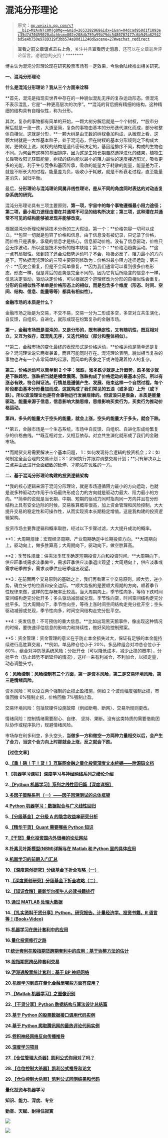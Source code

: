 # 混沌分形理论

> 原文：[`mp.weixin.qq.com/s?__biz=MzAxNTc0Mjg0Mg==&mid=2653282968&idx=1&sn=04dcad950d1f1093ec35d7d70459020a&chksm=802e208db759a99b79dc5480707477c6b949a82942bd5e4b750e9789319f3bb574a90d11240d&scene=27#wechat_redirect`](http://mp.weixin.qq.com/s?__biz=MzAxNTc0Mjg0Mg==&mid=2653282968&idx=1&sn=04dcad950d1f1093ec35d7d70459020a&chksm=802e208db759a99b79dc5480707477c6b949a82942bd5e4b750e9789319f3bb574a90d11240d&scene=27#wechat_redirect)

> ********查看之前文章请点击右上角********，关注并且******查看历史消息******，还可以在文章最后评论留言。谢谢您的支持！********

博主认为混沌分形理论现在研究股票市场有一定效果，今后会陆续推出相关研究。

**一、混沌分形理论**

**什么是混沌分形理论？我从三个方面来诠释**

**首先，混沌是指现实世界中存在的一种貌似混乱无序的复杂运动形态。但混沌不表示混乱，它是“一种更高层次的次序”。**混沌的背后拥有精细的结构，这种精细的结构具有自相似性，称为分形。

其次，复杂的事物都有简单的开始，一颗大树分解后就是一个个树杈，**股市分解后就是一涨一跌，大道至简，复杂的事物由基本的分形迭代演化而成，部分和整体自相似，这就是分形，**一颗大树是由无数的树杈叠加构成，从微观上看，这颗大树就是一大堆基本粒子，处于混沌态，但在树杈的基本分形规则之下构成大树。更微观上说，树杈的结构是遗传密码决定的，基因组排序不同，构成的生物也不同。为何会有这样的基因排序，因为这是生物长期自然选择进化的结果，植物生长靠吸收阳光获取能量，树杈的结构能以最小的阻力最快的速度接近阳光，吸收更多的光能，利于生存竞争和基因传承，吸收的能量大于耗散的能量，能量差为正，就是不断长大的过程，能量差为负，吸收小于耗散，就是不断衰老过程，直至能量差消失，回归平衡。 

最后，**分形理论与混沌理论同属非线性理论，是从不同的角度同时表达的对动态复杂系统的研究。**

混沌分形理论具有三项主要原则，**第一项，宇宙中的每个事物遵循最小阻力途径；第二项，最小阻力途径由潜在并通常不可见的结构所决定；第三项，这种潜在并通常不可见的结构能够被发现并能够改变。**

根据混沌分析理论解读技术分析的三大假设。第一个：**价格包容一切可以成立。**包容一切就是包容了价格和信息，由于信息没有被记录，只记录了价格，而价格只是表象，承载的信息才是核心，信息驱动价格。没有了信息驱动，价格只会无序波动，所以这是技术分析的根本缺陷；第二个：**价格沿趋势运动。**这一点有局限性。涨到顶了还会沿趋势运动吗？不会，物极必反了，阻力最小的方向是下。可依据混沌理论的三项主要原则修改为：价格沿最小阻力途径运动；第三个：**历史会重复，但是不会简单重复，**因为我们通常可以看到很多价格形态，形态一样，但是背后的走势是完全不同的，因为它背后所隐含的信息不一样，信息决定驱动，驱动决定价格，可以根据这个道理修改为分形的自相似性会重复。**分形的自相似性不单单是价格形态上的相似，而是包含多个维度（形态、时间、空间、结构、信息、能量等等）都具有相似性）。**

**金融市场的本质是什么？**

金融市场之始是为交易，不交不易，交易一分为二形成多空，多空对立共生演化，自反馈，自组织，自进化，就形成现在纷繁复杂的金融市场。

**第一，金融市场既是混沌的，又是分形的，既有确定性，又有随机性，既互相对立，又互为依存，既混乱无序，又迭代相似（部分和整体相似）。**

**第二，金融市场的变化最终的表现形式是价格运动，**价格运动是简单还是复杂？混沌理论说它两者兼备，而且可能同时存在。混沌理论表明，貌似相当复杂的事物也许有一个非常简单的起源，而简单的表象之下或许隐藏着惊人的复杂。

**第三，价格运动可以简单到 2 个字：涨跌，**涨多跌少就是上升趋势，跌多涨少就是下跌趋势。涨跌相当就是横盘震荡。涨跌构成了价格运动的最基本分形。所以有涨必有跌，符合辩证法。行情总是遵循产生、发展、结束这样一个自然过程，每个阶段都由基本分形叠加而成，这就构成了我们常见的五浪（或多浪）上升（或下跌）。所以**波浪理论也是符合事物运行发展规律的。但波浪只是表象，本质是能量驱动。能量来源于信息，信息影响大脑思维，思维影响买卖行为，买卖行为推动价格运动。**

**第四，多头的能量大于空头的能量，就会上涨，空头的能量大于多头，就会下跌。**

**第五，金融市场是一个生态系统，市场中自反馈、自组织、自进化形成纷繁复杂的价格曲线。**既互相对立，又相互依存。对立共生演化就形成了我们的金融市场。 

**而期货交易需要解决三个基本问题， 1：如何发现符合逻辑的投资机会；2：如何制定全面合理的交易计划；3：如何执行并跟踪调整交易计划；**只有解决以上三点并由此进行全面细致的延伸，才能站在优胜的一方。

**二、基于混沌分形理论构建的投资逻辑架构**

**我的核心逻辑来源于混沌分形理论，就是市场遵循阻力最小的方向运动，也就是说多种驱动力作用于市场最终形成合力的方向就是驱动力最大、阻力最小的方向。**简单的说就是当长期、中期、短期的驱动力同时指向同一方向并且在分形结构上具有安全边际的时候，交易胜算概率很高，加上资金管理和风险控制，大大提升交易的稳定性和可操作性，从而实现资本长期稳定增值。这是我构建的投资逻辑架构。

投资市场主要靠逻辑和概率取胜，经过以下步骤过滤，大大提升成功的概率。

**1：大周期规律：宏观经济周期、产业周期确定中长期投资方向。**大周期向上，驱动向上，做多胜算高；大周期向下，驱动向下，做空胜算高。

**2：季节性规律：供需淡季旺季确定短期投资方向和投资时间。**大周期向下，供应旺季或需求淡季做空，需求旺季供应淡季退出观望；大周期向上，供应淡季或需求旺季做多，需求淡季供应旺季退出观望。

**3：在前面两个交易原则的基础之上，我们再看第三个交易原则，顺大势，逆小势，确立头寸的位置和安全边际。**顺大势指的是要顺大周期的方向，顺着季节性规律来做，这样的生存概率比较高。当大周期向上，季节性向多，等待下跌时间空间结构走完分批开多；多头驱动减弱或兑现，季节性向空，时间空间结构走完分批平多。当大周期向下，季节性向空，等待上涨时间空间结构走完分批开空；空头驱动减弱或兑现，季节性向多，时间空间结构走完分批平空。

**4：突发信息：不可预估的重大信息。**比如出现黑天鹅事件，像出现这种情况的时候，要快速评估信息的影响力和持续性，做好风险控制预案。

**5：资金管理：资金管理的意义在于防止本金损失过大，保证有足够的本金能持续进行高胜算交易，**例如，单品种仓位小于 20%，多品种组合对冲总仓位小于 60%，组合对冲防范系统风险；分批开仓（可以降低成本，减少止损的概率），分批平仓（防止趋势不断延伸的情况），这样一来有利减仓，不利加仓，以损定量，动态调整头寸。

**6：风险控制：风险控制有三个方面，第一是资本风险，第二是交易环境风险，第三是情绪风险。**

资本风险：可以设立两个强制的止损止盈措施，例如 2 个波动幅度强制止损，市值回撤 6%强制止损，价格回撤 7%强制止盈。

交易环境风险：包括软硬件设施故障（例如断电、断网）、交易所规则更改。

情绪风险：控制情绪需要耐心、自律、 坚持、果断。没有这类特质的需要借助团队协作或程序执行，规避情绪风险。

市场存在利多利空，多头空头，**当做多一方和做空一方两种力量相交以后，会产生了合力，当这个合力向上时那就会上涨，反之就会下跌。**

****【过往文章】****

****0.[【重！磅！干！货！】互联网金融之量化投资深度文本挖掘——附源码文档](http://mp.weixin.qq.com/s?__biz=MzAxNTc0Mjg0Mg==&mid=2653282879&idx=1&sn=12a91c4b8317662fbae470541ebe4683&scene=21#wechat_redirect)****

****1.[【机器学习课程】深度学习与神经网络系列之绪论介绍](http://mp.weixin.qq.com/s?__biz=MzAxNTc0Mjg0Mg==&mid=404690945&idx=1&sn=39ae29caade4b2fac87304d5091ecfc0&scene=21#wechat_redirect)**** 

****2.[【Python 机器学习】系列之线性回归篇【深度详细】](http://mp.weixin.qq.com/s?__biz=MzAxNTc0Mjg0Mg==&mid=405488375&idx=1&sn=e06859f0d3cf5102946bd1551d80184a&scene=21#wechat_redirect)**** 

****3.[多因子策略系列（一）——因子回溯测试的总体框架](http://mp.weixin.qq.com/s?__biz=MzAxNTc0Mjg0Mg==&mid=404506736&idx=1&sn=20737eb5d6d9ab45a9de576014991db7&scene=21#wechat_redirect)**** 

****4.[Python 机器学习：数据拟合与广义线性回归](http://mp.weixin.qq.com/s?__biz=MzAxNTc0Mjg0Mg==&mid=404455727&idx=4&sn=eec006e2fab671f0ac11bdbc8e9299a7&scene=21#wechat_redirect)**** 

****5.[【分级基金】之分级 A 的隐含收益率研究分析](http://mp.weixin.qq.com/s?__biz=MzAxNTc0Mjg0Mg==&mid=401876825&idx=1&sn=d2eed5059426af15d1eb60821ccc9bcf&scene=21#wechat_redirect)**** 

****6.[【精华干货】Quant 需要哪些 Python 知识](http://mp.weixin.qq.com/s?__biz=MzAxNTc0Mjg0Mg==&mid=405488375&idx=2&sn=bb7bd9d7eadea8ad68f1f404bbb0753a&scene=21#wechat_redirect)****

****7.[【干货】量化投资国内外很棒的论坛网站](http://mp.weixin.qq.com/s?__biz=MzAxNTc0Mjg0Mg==&mid=404455727&idx=2&sn=11acb86a872c0b4871ac094136903f3d&scene=21#wechat_redirect)****

****8.[朴素贝叶斯模型(NBM)详解与在 Matlab 和 Python 里的具体应用](http://mp.weixin.qq.com/s?__biz=MzAxNTc0Mjg0Mg==&mid=401834925&idx=1&sn=d56246158c1002b2330a7c26fd401db6&scene=21#wechat_redirect)****

****9.[机器学习的前期入门汇总](http://mp.weixin.qq.com/s?__biz=MzAxNTc0Mjg0Mg==&mid=404455727&idx=3&sn=d05688effdbb0583031ef9ae98c64387&scene=21#wechat_redirect)****

****10.[【深度原创研究】分级基金下折全攻略（一）](http://mp.weixin.qq.com/s?__biz=MzAxNTc0Mjg0Mg==&mid=403551881&idx=1&sn=e1ed56f607a0fe187dd7a0cf5178b638&scene=21#wechat_redirect)****

****11.[【深度原创研究】分级基金下折全攻略（二）](http://mp.weixin.qq.com/s?__biz=MzAxNTc0Mjg0Mg==&mid=403626226&idx=1&sn=4d1f56a6599c92fd6688e5eb5d7d15dc&scene=21#wechat_redirect)****

****12.[【知识食粮】最新华尔街牛人必读书籍排行](http://mp.weixin.qq.com/s?__biz=MzAxNTc0Mjg0Mg==&mid=401910135&idx=1&sn=43d5eb7549281bb9231a3be831302139&scene=21#wechat_redirect)****

****13.[通过 MATLAB 处理大数据](http://mp.weixin.qq.com/s?__biz=MzAxNTc0Mjg0Mg==&mid=401910135&idx=2&sn=5289317b5fa1afe4a5a4115520aaa8ac&scene=21#wechat_redirect)****

****14.[【扎实资料干货分享】Python、研究报告、计量经济学、投资书籍、R 语言等！(Book+Video)](http://mp.weixin.qq.com/s?__biz=MzAxNTc0Mjg0Mg==&mid=2653282744&idx=2&sn=c9e9fbf1fd0cd4efa8bf08b9c5f16d8a&scene=21#wechat_redirect)****

****15.[机器学习在统计套利中的应用](http://mp.weixin.qq.com/s?__biz=MzAxNTc0Mjg0Mg==&mid=2653282744&idx=3&sn=85d30593998974cfaf714ac0cf81f8cd&scene=21#wechat_redirect)****

****16.[量化投资修行之路](http://mp.weixin.qq.com/s?__biz=MzAxNTc0Mjg0Mg==&mid=2653282744&idx=4&sn=0ff993c537b4b1689967f1560dfd45be&scene=21#wechat_redirect)****

****17.[统计套利在股指期货跨期套利中的应用：基于协整方法的估计](http://mp.weixin.qq.com/s?__biz=MzAxNTc0Mjg0Mg==&mid=405625337&idx=3&sn=60d19beefab3a1636554b216a9b05742&scene=21#wechat_redirect)****

****18.[股指期货跨品种套利交易](http://mp.weixin.qq.com/s?__biz=MzAxNTc0Mjg0Mg==&mid=405625337&idx=2&sn=e136d7bb6542789fa12f1f90dd206641&scene=21#wechat_redirect)****

****19.[沪港通股票统计套利：基于 BP 神经网络](http://mp.weixin.qq.com/s?__biz=MzAxNTc0Mjg0Mg==&mid=405625337&idx=1&sn=c7d62703af3e5cdb90f0b1b853f8a483&scene=21#wechat_redirect)****

****20.[机器学习到底在量化金融里哪些方面有应用？](http://mp.weixin.qq.com/s?__biz=MzAxNTc0Mjg0Mg==&mid=2653282744&idx=1&sn=73db745def6298a1e352c03f51d26d95&scene=21#wechat_redirect)****

****21.[【Matlab 机器学习】之图像识别](http://mp.weixin.qq.com/s?__biz=MzAxNTc0Mjg0Mg==&mid=2653282814&idx=1&sn=f1224ea30942468ee39aa96d6ea0dd8f&scene=21#wechat_redirect)****

****22.[【干货分享】Python 数据结构与算法设计总结篇](http://mp.weixin.qq.com/s?__biz=MzAxNTc0Mjg0Mg==&mid=2653282752&idx=1&sn=5db4c3e27508abc083a7a5f388ddb6ed&scene=21#wechat_redirect)****

****23.[基于 Python 的股票数据接口调用代码实例](http://mp.weixin.qq.com/s?__biz=MzAxNTc0Mjg0Mg==&mid=2653282828&idx=1&sn=126ad1c21ce5795f8744690cb1effc13&scene=21#wechat_redirect)****

****24.[基于 Python 爬取腾讯网的最热评论代码实例](http://mp.weixin.qq.com/s?__biz=MzAxNTc0Mjg0Mg==&mid=2653282828&idx=2&sn=d73b96b78ce43b151c69ab3e70e4d24c&scene=21#wechat_redirect)****

****25.[卷积神经网络反向传播推导](http://mp.weixin.qq.com/s?__biz=MzAxNTc0Mjg0Mg==&mid=2653282851&idx=1&sn=6cc6f32f8d35089a3c80cdc4c95b48a9&scene=21#wechat_redirect)****

****26.[深度学习项目](http://mp.weixin.qq.com/s?__biz=MzAxNTc0Mjg0Mg==&mid=2653282851&idx=2&sn=d683b6a6570309b7dc07d79829c56b72&scene=21#wechat_redirect)****

****27.[【仓位管理大杀器】凯利公式你用对了吗？](http://mp.weixin.qq.com/s?__biz=MzAxNTc0Mjg0Mg==&mid=2653282963&idx=1&sn=35e5b1c85a50a8e2b0bf43f9bf5d71e9&scene=21#wechat_redirect)****

****28.[【仓位控制大杀器】凯利公式推导和论文](http://mp.weixin.qq.com/s?__biz=MzAxNTc0Mjg0Mg==&mid=2653282963&idx=2&sn=4ac62dfa64e2460e449107555d7fd940&scene=21#wechat_redirect)****

****29.[【仓位控制大杀器】凯利公式回测结果和代码](http://mp.weixin.qq.com/s?__biz=MzAxNTc0Mjg0Mg==&mid=2653282963&idx=3&sn=b91838882cc4e9463313cd929bfabfc2&scene=21#wechat_redirect)****

******量化投资与机器学习******

******知识、能力、深度、专业******

******勤奋、天赋、耐得住寂寞******

******![](img/cf62bb6583f105d60d96a70956b1c14c.png)****** 

******![](img/aa890b215d613632c0e6ce634c1f2d87.png)******